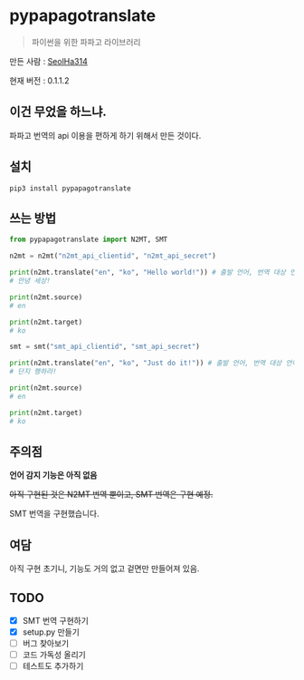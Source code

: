 # pypapagotranslate

> 파이썬을 위한 파파고 라이브러리

만든 사람 : [SeolHa314](https://github.com/seolha314)

현재 버전 : 0.1.1.2

## 이건 무었을 하느냐.

파파고 번역의 api 이용을 편하게 하기 위해서 만든 것이다.

## 설치

```
pip3 install pypapagotranslate
```

## 쓰는 방법

```python
from pypapagotranslate import N2MT, SMT

n2mt = n2mt("n2mt_api_clientid", "n2mt_api_secret")

print(n2mt.translate("en", "ko", "Hello world!")) # 출발 언어, 번역 대상 언어, 번역할 내용
# 안녕 세상!

print(n2mt.source)
# en

print(n2mt.target)
# ko

smt = smt("smt_api_clientid", "smt_api_secret")

print(n2mt.translate("en", "ko", "Just do it!")) # 출발 언어, 번역 대상 언어, 번역할 내용
# 단지 행하라!

print(n2mt.source)
# en

print(n2mt.target)
# ko
```

## 주의점

**언어 감지 기능은 아직 없음**

~~아직 구현된 것은 N2MT 번역 뿐이고, SMT 번역은 구현 예정.~~

SMT 번역을 구현했습니다.

## 여담

아직 구현 초기니, 기능도 거의 없고 겉면만 만들어져 있음.

## TODO

- [x] SMT 번역 구현하기
- [x] setup.py 만들기
- [ ] 버그 찾아보기
- [ ] 코드 가독성 올리기
- [ ] 테스트도 추가하기